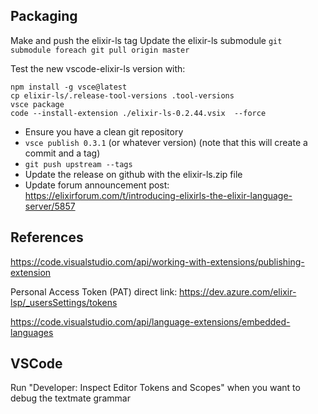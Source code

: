 ## Packaging

Make and push the elixir-ls tag
Update the elixir-ls submodule `git submodule foreach git pull origin master`

Test the new vscode-elixir-ls version with:

```
npm install -g vsce@latest
cp elixir-ls/.release-tool-versions .tool-versions
vsce package
code --install-extension ./elixir-ls-0.2.44.vsix  --force
```

- Ensure you have a clean git repository
- `vsce publish 0.3.1` (or whatever version) (note that this will create a commit and a tag)
- `git push upstream --tags`
- Update the release on github with the elixir-ls.zip file
- Update forum announcement post: https://elixirforum.com/t/introducing-elixirls-the-elixir-language-server/5857

## References

https://code.visualstudio.com/api/working-with-extensions/publishing-extension

Personal Access Token (PAT) direct link: https://dev.azure.com/elixir-lsp/_usersSettings/tokens

https://code.visualstudio.com/api/language-extensions/embedded-languages

## VSCode

Run "Developer: Inspect Editor Tokens and Scopes" when you want to debug the textmate grammar
